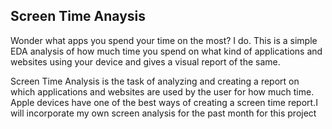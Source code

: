 ## Screen Time Anaysis

Wonder what apps you spend your time on the most? I do. This is a simple EDA analysis of how much time you spend
on what kind of applications and websites using your device and gives a visual report of the same.

Screen Time Analysis is the task of analyzing and creating a report on which applications and websites are used by the user for how much time. Apple devices have one of the best ways of creating a screen time report.I will incorporate my own screen analysis for the past month for this project
